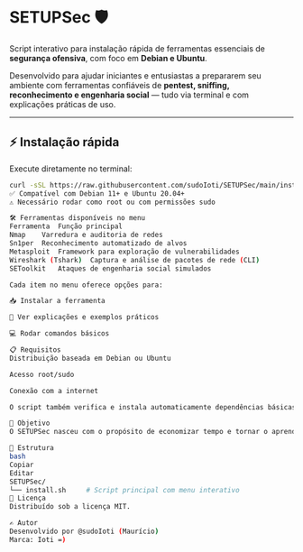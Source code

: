 # SETUPSec 🛡️

Script interativo para instalação rápida de ferramentas essenciais de **segurança ofensiva**, com foco em **Debian e Ubuntu**.

Desenvolvido para ajudar iniciantes e entusiastas a prepararem seu ambiente com ferramentas confiáveis de **pentest, sniffing, reconhecimento e engenharia social** — tudo via terminal e com explicações práticas de uso.

---

## ⚡ Instalação rápida

Execute diretamente no terminal:

```bash
curl -sSL https://raw.githubusercontent.com/sudoIoti/SETUPSec/main/install.sh | bash
✅ Compatível com Debian 11+ e Ubuntu 20.04+
⚠️ Necessário rodar como root ou com permissões sudo

🛠️ Ferramentas disponíveis no menu
Ferramenta	Função principal
Nmap	Varredura e auditoria de redes
Sn1per	Reconhecimento automatizado de alvos
Metasploit	Framework para exploração de vulnerabilidades
Wireshark (Tshark)	Captura e análise de pacotes de rede (CLI)
SEToolkit	Ataques de engenharia social simulados

Cada item no menu oferece opções para:

📥 Instalar a ferramenta

📘 Ver explicações e exemplos práticos

💻 Rodar comandos básicos

📋 Requisitos
Distribuição baseada em Debian ou Ubuntu

Acesso root/sudo

Conexão com a internet

O script também verifica e instala automaticamente dependências básicas como curl, git e sudo.

🧠 Objetivo
O SETUPSec nasceu com o propósito de economizar tempo e tornar o aprendizado mais acessível, especialmente para quem está montando laboratórios locais de cibersegurança, participando de CTFs, estudando para certificações ou praticando em ambientes controlados.

📁 Estrutura
bash
Copiar
Editar
SETUPSec/
└── install.sh     # Script principal com menu interativo
📜 Licença
Distribuído sob a licença MIT.

✍️ Autor
Desenvolvido por @sudoIoti (Maurício)
Marca: Ioti =)
